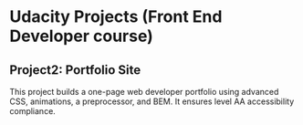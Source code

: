 # Udacity Projects (Front End Developer course)
## Project2: Portfolio Site
This project builds a one-page web developer portfolio using advanced CSS, animations, a preprocessor, and BEM. It ensures level AA accessibility compliance.
